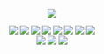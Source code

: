 <p align="center">
<img src="https://capsule-render.vercel.app/api?type=slice&color=AFEEEE&height=200&section=header&text=Welcome!&fontSize=50&descAlignY=40" />
</p>
<div align="center">
<img src="https://img.shields.io/badge/python-3776AB?style=flat&logo=python&logoColor=white"/>
<img src="https://img.shields.io/badge/HTML5-E34F26?style=flat&logo=HTML5&logoColor=white" />
<img src="https://img.shields.io/badge/CSS3-1572B6?style=flat&logo=CSS3&logoColor=white" />
<img src="https://img.shields.io/badge/Javascript-F7DF1E?style=flat&logo=javascript&logoColor=white" />
<img src="https://img.shields.io/badge/Vue.js-4FC08D?style=flat&logo=vue.js&logoColor=white" />
<img src="https://img.shields.io/badge/React-61DAFB?style=flat&logo=react&logoColor=white" />
<img src="https://img.shields.io/badge/ReactQuery-FF4154?style=flat&logo=reactquery&logoColor=white" />
<img src="https://img.shields.io/badge/Typescript-3178C6?style=flat&logo=typescript&logoColor=white" />
</div>
  <div align="center">
<img src="https://img.shields.io/badge/Styledcomponents-DB7093?style=flat&logo=styledcomponents&logoColor=white" />
<img src="https://img.shields.io/badge/MUI-007FFF?style=flat&logo=MUI&logoColor=white" />
<img src="https://img.shields.io/badge/Chart.js-FF6384?style=flat&logo=Chart.js&logoColor=white" />
  </div>
